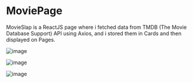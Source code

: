 # MoviePage

MovieSlap is a ReactJS page where i fetched data from TMDB (The Movie Database Support) API using Axios, and i stored them in Cards and then displayed on Pages.

![image](https://github.com/blertton/MoviePage/assets/86237949/079db388-2591-4265-a806-09d146c002a8)

![image](https://github.com/blertton/MoviePage/assets/86237949/f5810a21-9994-47c4-b0a7-a40814415eaa)

![image](https://github.com/blertton/MoviePage/assets/86237949/4accaf81-7a86-4a3e-920c-8c59f9034f99)
